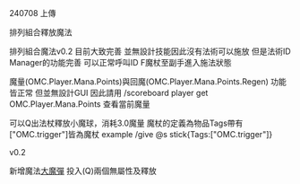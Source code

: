 240708 上傳

排列組合釋放魔法

排列組合魔法v0.2
  目前大致完善
  並無設計技能因此沒有法術可以施放
  但是法術ID Manager的功能完善
  可以正常呼叫ID
  F魔杖至副手進入施法狀態
  
  魔量(OMC.Player.Mana.Points)與回魔(OMC.Player.Mana.Points.Regen)
  功能皆正常
  但並無設計GUI
  因此請用
  /scoreboard player get OMC.Player.Mana.Points
  查看當前魔量
  
  可以Q出法杖釋放小魔球，消耗3.0魔量
  魔杖的定義為物品Tags帶有["OMC.trigger"]皆為魔杖
  example
  /give @s stick{Tags:["OMC.trigger"]}


v0.2

  新增魔法[大魔彈](ID:11)
  投入(Q)兩個無屬性及釋放
